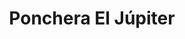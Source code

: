 ---
title: "Ponchera El Júpiter"
url: /la-habana/ponchera-el-jupiter/
shop: reparación de automóviles
---